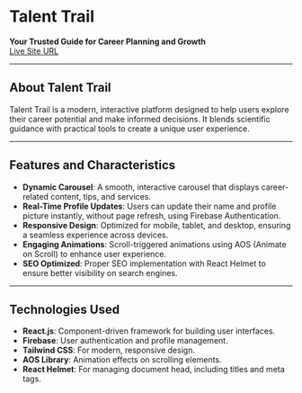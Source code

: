 # **Talent Trail**

**Your Trusted Guide for Career Planning and Growth**  
[Live Site URL](https://your-live-site-url.com)  

---

## **About Talent Trail**

Talent Trail is a modern, interactive platform designed to help users explore their career potential and make informed decisions. It blends scientific guidance with practical tools to create a unique user experience.

---

## **Features and Characteristics**

- **Dynamic Carousel**: A smooth, interactive carousel that displays career-related content, tips, and services.
- **Real-Time Profile Updates**: Users can update their name and profile picture instantly, without page refresh, using Firebase Authentication.
- **Responsive Design**: Optimized for mobile, tablet, and desktop, ensuring a seamless experience across devices.
- **Engaging Animations**: Scroll-triggered animations using AOS (Animate on Scroll) to enhance user experience.
- **SEO Optimized**: Proper SEO implementation with React Helmet to ensure better visibility on search engines.

---

## **Technologies Used**

- **React.js**: Component-driven framework for building user interfaces.
- **Firebase**: User authentication and profile management.
- **Tailwind CSS**: For modern, responsive design.
- **AOS Library**: Animation effects on scrolling elements.
- **React Helmet**: For managing document head, including titles and meta tags.
